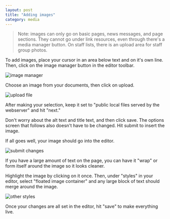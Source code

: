 ```yaml
---
layout: post
title: "Adding images"
category: media
---
```


> Note: images can only go on basic pages, news messages, and page sections. They cannot go under link resources, even through there's a media manager button. On staff lists, there is an upload area for staff group photos.

To add images, place your cursor in an area below text and on it's own line. Then, click on the image manager button in the editor toolbar. 

![image manager](/schoolsites-help/images/pages/image-manager.png)

Choose an image from your documents, then click on upload. 

![upload file](/schoolsites-help/images/pages/upload-file.png)

After making your selection, keep it set to "public local files served by the webserver" and hit "next."

Don't worry about the alt text and title text, and then click save. The options screen that follows also doesn't have to be changed. 
Hit submit to insert the image. 

If all goes well, your image should go into the editor.

![submit changes](/schoolsites-help/images/pages/submitted-image.png)

If you have a large amount of text on the page, you can have it "wrap" or form itself around the image so it looks cleaner. 

Highlight the image by clicking on it once. Then, under "styles" in your editor, select "floated image container" and any large block of text should merge around the image. 

![other styles](/schoolsites-help/images/pages/other-styles.png)

Once your changes are all set in the editor, hit "save" to make everything live.